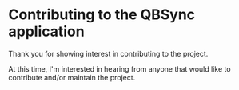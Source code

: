 # Contributing to the QBSync application

Thank you for showing interest in contributing to the project.

At this time, I'm interested in hearing from anyone that would like to contribute and/or maintain the project.
